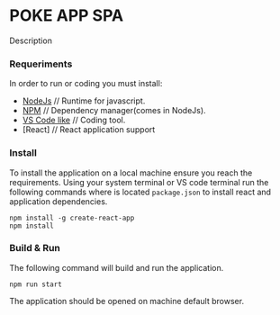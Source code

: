 # POKE APP SPA

Description

### Requeriments

In order to run or coding you must install:

* [NodeJs](https://nodejs.org/en/) // Runtime for javascript.
* [NPM](https://www.npmjs.com/get-npm) // Dependency manager(comes in NodeJs).
* [VS Code like](https://code.visualstudio.com/download) // Coding tool.
* [React] // React application support

### Install

To install the application on a local machine ensure you reach the requirements. Using your system terminal or VS code terminal run the following commands where is located  `package.json` to install react and application dependencies.

```
npm install -g create-react-app
npm install
```

### Build & Run

The following command will build and run the application.

```
npm run start
```

The application should be opened on machine default browser. 

